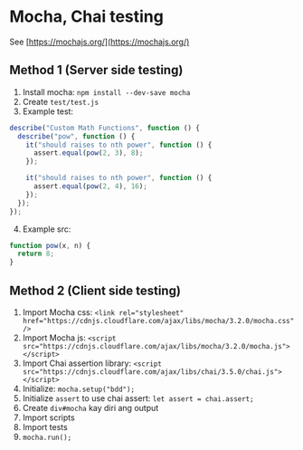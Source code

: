 # Mocha, Chai testing

See [https://mochajs.org/](https://mochajs.org/)

## Method 1 (Server side testing)

1. Install mocha: `npm install --dev-save mocha`
2. Create `test/test.js`
3. Example test:

```js
describe("Custom Math Functions", function () {
  describe("pow", function () {
    it("should raises to nth power", function () {
      assert.equal(pow(2, 3), 8);
    });

    it("should raises to nth power", function () {
      assert.equal(pow(2, 4), 16);
    });
  });
});
```

4. Example src:

```js
function pow(x, n) {
  return 8;
}
```

## Method 2 (Client side testing)

1. Import Mocha css: `<link rel="stylesheet" href="https://cdnjs.cloudflare.com/ajax/libs/mocha/3.2.0/mocha.css" />`
2. Import Mocha js: `<script src="https://cdnjs.cloudflare.com/ajax/libs/mocha/3.2.0/mocha.js"></script>`
3. Import Chai assertion library: `<script src="https://cdnjs.cloudflare.com/ajax/libs/chai/3.5.0/chai.js"></script>`
4. Initialize: `mocha.setup("bdd");`
5. Initialize `assert` to use chai assert: `let assert = chai.assert;`
6. Create `div#mocha` kay diri ang output
7. Import scripts
8. Import tests
9. `mocha.run();`
